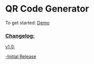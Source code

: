 # QR Code Generator

To get started:
<a href="https://qr-generator-brian-naz.vercel.app/">Demo</link>

### Changelog:

v1.0:

-Initial Release
